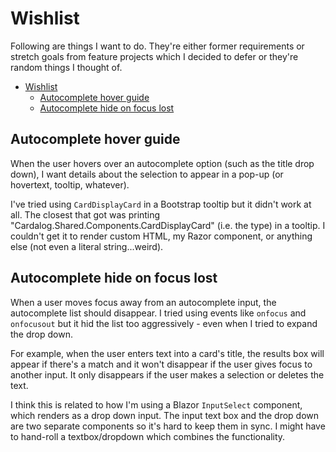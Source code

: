 # Wishlist

Following are things I want to do. They're either former requirements or stretch goals from feature projects which I decided to defer or they're random things I thought of.

- [Wishlist](#wishlist)
  - [Autocomplete hover guide](#autocomplete-hover-guide)
  - [Autocomplete hide on focus lost](#autocomplete-hide-on-focus-lost)

## Autocomplete hover guide

When the user hovers over an autocomplete option (such as the title drop down), I want details about the selection to appear in a pop-up (or hovertext, tooltip, whatever).

I've tried using `CardDisplayCard` in a Bootstrap tooltip but it didn't work at all. The closest that got was printing "Cardalog.Shared.Components.CardDisplayCard" (i.e. the type) in a tooltip. I couldn't get it to render custom HTML, my Razor component, or anything else (not even a literal string...weird).

## Autocomplete hide on focus lost

When a user moves focus away from an autocomplete input, the autocomplete list should disappear. I tried using events like `onfocus` and `onfocusout` but it hid the list too aggressively - even when I tried to expand the drop down.

For example, when the user enters text into a card's title, the results box will appear if there's a match and it won't disappear if the user gives focus to another input. It only disappears if the user makes a selection or deletes the text.

I think this is related to how I'm using a Blazor `InputSelect` component, which renders as a drop down input. The input text box and the drop down are two separate components so it's hard to keep them in sync. I might have to hand-roll a textbox/dropdown which combines the functionality.
